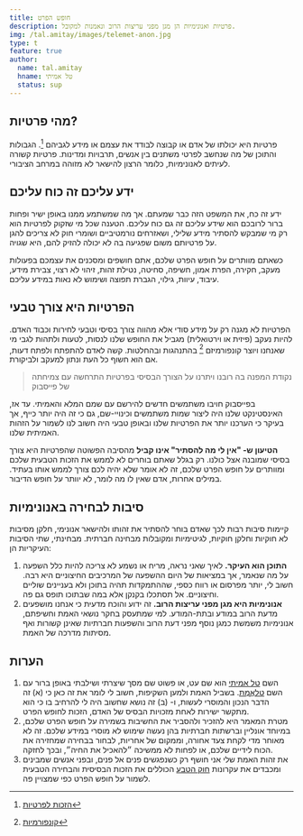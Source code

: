 ```yaml
---
title: חופש הפרט
description: פרטיות ואנונימיות הן מגן מפני עריצות הרוב ונאמנות למקובל.
img: /tal.amitay/images/telemet-anon.jpg
type: t
feature: true
author:
  name: tal.amitay
  hname: טל אמיתי
  status: sup
---
```


## מהי פרטיות?

פרטיות היא יכולתו של אדם או קבוצה לבודד את עצמם או מידע לגביהם [^1]. הגבולות והתוכן של מה שנחשב לפרטי משתנים בין אנשים, תרבויות ומדינות. פרטיות קשורה לעיתים לאנונימיות, כלומר הרצון להישאר לא מזוהה במרחב הציבורי.

## ידע עליכם זה כוח עליכם

ידע זה כח, את המשפט הזה כבר שמעתם. אך מה שמשתמע ממנו באופן ישיר ופחות ברור לרובכם הוא שידע עליכם זה גם כוח עליכם. הטענה שכל מי שזקוק לפרטיות הוא רק מי שמבקש להסתיר מידע שלילי, ושאזרחים נורמטיביים ושומרי חוק לא צריכים להגן על פרטיותם משום שפגיעה בה לא יכולה להזיק להם, היא שגויה.

כשאתם מוותרים על חופש הפרט שלכם, אתם חושפים ומסכנים את עצמכם בפעולות מעקב, חקירה, הפרת אמון, חשיפה, סחיטה, נטילת זהות, זיהוי לא רצוי, צבירת מידע, עיבוד, עיוות, גילוי, הגברת תפוצה ושימוש לא נאות במידע עליכם.

## הפרטיות היא צורך טבעי

הפרטיות לא מגנה רק על מידע סודי אלא מהווה צורך בסיסי וטבעי לחירות וכבוד האדם. להיות נעקב (פיזית או וירטואלית) מגביל את החופש שלנו לנסות, לטעות ולתהות לגבי מי שאנחנו ויוצר קונפורמיזם [^2] בהתנהגות ובהחלטות. קשה לאדם להתפתח ולפתח דעות, אם הוא חשוף כל העת ונתון למעקב ולביקורת.

> נקודת המפנה בה רובנו ויתרנו על הצורך הבסיסי בפרטיות התרחשה עם צמיחתה של פייסבוק

בפייסבוק חויבו משתמשים חדשים להירשם עם שמם המלא והאמיתי. עד אז, האינסטינקט שלנו היה ליצור שמות משתמשים וכינויי-שם, גם כי זה היה יותר כייף, אך בעיקר כי הערכנו יותר את הפרטיות שלנו ובאופן טבעי היה חשוב לנו לשמור על הזהות האמיתית שלנו.

**הטיעון ש- "אין לי מה להסתיר" אינו קביל** מהסיבה הפשוטה שהפרטיות היא צורך בסיסי שמובנה אצל כולנו. רק בגלל שאתם בוחרים לא לממש את הזכות הטבעית שלכם ומוותרים על חופש הפרט שלכם, זה לא אומר שלא יהיה לכם צורך לממש אותו בעתיד. במילים אחרות, אדם שאין לו מה לומר, לא יוותר על חופש הדיבור.

## סיבות לבחירה באנונימיות

קיימות סיבות רבות לכך שאדם בוחר להסתיר את זהותו ולהישאר אנונימי, חלקן מסיבות לא חוקיות וחלקן חוקיות, לגיטימיות ומקובלות מבחינה חברתית. מבחינתי, שתי הסיבות העיקריות הן:

1. **התוכן הוא העיקר.** לאיך שאני נראה, מריח או נשמע לא צריכה להיות כלל השפעה על מה שנאמר, אך במציאות של היום ההשפעה של המרכיבים החיצוניים היא רבה. חשוב לי, יותר מפרסום או רווח כספי, שההתמקדות תהיה בתוכן ולא בעניינים שוליים וחיצוניים. אל תסתכלו בקנקן אלא במה שבתוכו תופס גם פה.
2. **אנונימיות היא מגן מפני עריצות הרוב.** זה ידוע והוכח מדעית כי אנחנו מושפעים מדעת הרוב במודע ובתת-המודע. למי שמתעסק בחקר נושאי האמת וחשיפתם, אנונימיות משמשת כמגן נוסף מפני דעת הרוב והשפעות חברתיות שאינן קשורות ואף מסיתות מדרכה של האמת.

## הערות

1. השם [טל אמיתי](../tal.amitay/) הוא שם עט, או פשוט שם מסך שיצרתי ושילבתי באופן ברור עם השם [טלאֱמֶת](../tal.amitay/info). בשביל האמת ולמען השקיפות, חשוב לי לומר את זה כאן כי (א) זה הדבר הנכון והמוסרי לעשות, ו- (ב) זה נושא שחשוב היה לי להרחיב בו כי הוא מתקשר ישירות לאחת מזכויות הבסיס של האדם, הזכות לחופש הפרט.
1. מטרת המאמר היא להזכיר ולהסביר את החשיבות בשמירה על חופש הפרט שלכם, במיוחד אונליין וברשתות חברתיות בהן נעשה שימוש לא מוסרי במידע שלכם. זה לא מאוחר מדי לקחת צעד אחורה, וממקום של אחריות, לבחור בבחירה שמחזירה את הכוח לידיים שלכם, או לפחות לא ממשיכה ״להאכיל את החיה״, ובכך לחזקה.
1. את זהות האמת שלי אני חושף רק כשנפגשים פנים אל פנים, ובפני אנשים שמבינים ומכבדים את עקרונות [חוק הטבע](/the.free.mavens/natural-law) הכוללים את הזכות הבסיסית והבחירה הטבעית לשמור על חופש הפרט כפי שמצויין פה.

[^1]: [הזכות לפרטיות](https://he.wikipedia.org/wiki/%D7%94%D7%96%D7%9B%D7%95%D7%AA_%D7%9C%D7%A4%D7%A8%D7%98%D7%99%D7%95%D7%AA)
[^2]: [קונפורמיות](https://he.wikipedia.org/wiki/%D7%A7%D7%95%D7%A0%D7%A4%D7%95%D7%A8%D7%9E%D7%99%D7%95%D7%AA)
